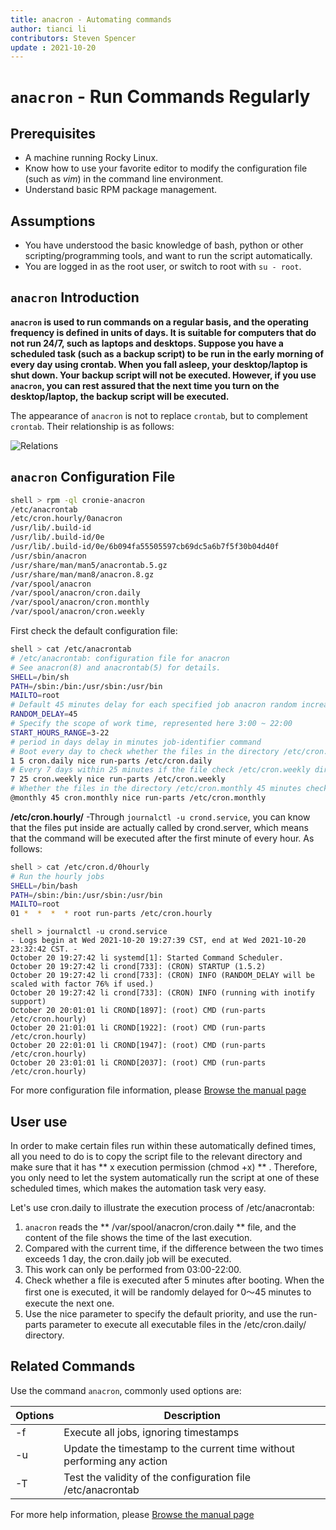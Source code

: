 ```yaml
---
title: anacron - Automating commands
author: tianci li
contributors: Steven Spencer
update : 2021-10-20
---
```


#  `anacron` - Run Commands Regularly

##  Prerequisites

* A machine running Rocky Linux.
* Know how to use your favorite editor to modify the configuration file (such as *vim*) in the command line environment.
* Understand basic RPM package management.

##  Assumptions

* You have understood the basic knowledge of bash, python or other scripting/programming tools, and want to run the script automatically.
* You are logged in as the root user, or switch to root with `su - root`.

##  `anacron` Introduction

**`anacron` is used to run commands on a regular basis, and the operating frequency is defined in units of days. It is suitable for computers that do not run 24/7, such as laptops and desktops. Suppose you have a scheduled task (such as a backup script) to be run in the early morning of every day using crontab. When you fall asleep, your desktop/laptop is shut down. Your backup script will not be executed. However, if you use `anacron`, you can rest assured that the next time you turn on the desktop/laptop, the backup script will be executed.**

The appearance of `anacron` is not to replace `crontab`, but to complement `crontab`. Their relationship is as follows:

![ Relations ](../images/anacron_01.png)

## `anacron` Configuration File

```bash
shell > rpm -ql cronie-anacron
/etc/anacrontab
/etc/cron.hourly/0anacron
/usr/lib/.build-id
/usr/lib/.build-id/0e
/usr/lib/.build-id/0e/6b094fa55505597cb69dc5a6b7f5f30b04d40f
/usr/sbin/anacron
/usr/share/man/man5/anacrontab.5.gz
/usr/share/man/man8/anacron.8.gz
/var/spool/anacron
/var/spool/anacron/cron.daily
/var/spool/anacron/cron.monthly
/var/spool/anacron/cron.weekly
```

First check the default configuration file:
```bash
shell > cat /etc/anacrontab
# /etc/anacrontab: configuration file for anacron
# See anacron(8) and anacrontab(5) for details.
SHELL=/bin/sh
PATH=/sbin:/bin:/usr/sbin:/usr/bin
MAILTO=root
# Default 45 minutes delay for each specified job anacron random increase 0-45 minutes.
RANDOM_DELAY=45
# Specify the scope of work time, represented here 3:00 ~ 22:00
START_HOURS_RANGE=3-22
# period in days delay in minutes job-identifier command
# Boot every day to check whether the files in the directory /etc/cron.daily be executed in 5 minutes, if not executed today, then to the next
1 5 cron.daily nice run-parts /etc/cron.daily
# Every 7 days within 25 minutes if the file check /etc/cron.weekly directory is executed after boot, if not executed within a week, it will be executed next
7 25 cron.weekly nice run-parts /etc/cron.weekly
# Whether the files in the directory /etc/cron.monthly 45 minutes checking is performed after every start for a month
@monthly 45 cron.monthly nice run-parts /etc/cron.monthly
```

**/etc/cron.hourly/** -Through `journalctl -u crond.service`, you can know that the files put inside are actually called by crond.server, which means that the command will be executed after the first minute of every hour. As follows:

```bash
shell > cat /etc/cron.d/0hourly
# Run the hourly jobs
SHELL=/bin/bash
PATH=/sbin:/bin:/usr/sbin:/usr/bin
MAILTO=root
01 *  *  *  * root run-parts /etc/cron.hourly
```
```
shell > journalctl -u crond.service
- Logs begin at Wed 2021-10-20 19:27:39 CST, end at Wed 2021-10-20 23:32:42 CST. -
October 20 19:27:42 li systemd[1]: Started Command Scheduler.
October 20 19:27:42 li crond[733]: (CRON) STARTUP (1.5.2)
October 20 19:27:42 li crond[733]: (CRON) INFO (RANDOM_DELAY will be scaled with factor 76% if used.)
October 20 19:27:42 li crond[733]: (CRON) INFO (running with inotify support)
October 20 20:01:01 li CROND[1897]: (root) CMD (run-parts /etc/cron.hourly)
October 20 21:01:01 li CROND[1922]: (root) CMD (run-parts /etc/cron.hourly)
October 20 22:01:01 li CROND[1947]: (root) CMD (run-parts /etc/cron.hourly)
October 20 23:01:01 li CROND[2037]: (root) CMD (run-parts /etc/cron.hourly)

```

For more configuration file information, please [Browse the manual page](https://man7.org/linux/man-pages/man5/anacrontab.5.html)

## User use

In order to make certain files run within these automatically defined times, all you need to do is to copy the script file to the relevant directory and make sure that it has ** x execution permission (chmod +x) ** . Therefore, you only need to let the system automatically run the script at one of these scheduled times, which makes the automation task very easy.

Let's use cron.daily to illustrate the execution process of /etc/anacrontab:

1. `anacron` reads the ** /var/spool/anacron/cron.daily ** file, and the content of the file shows the time of the last execution.
2. Compared with the current time, if the difference between the two times exceeds 1 day, the cron.daily job will be executed.
3. This work can only be performed from 03:00-22:00.
4. Check whether a file is executed after 5 minutes after booting. When the first one is executed, it will be randomly delayed for 0～45 minutes to execute the next one.
5. Use the nice parameter to specify the default priority, and use the run-parts parameter to execute all executable files in the /etc/cron.daily/ directory.

## Related Commands

Use the command `anacron`, commonly used options are:

| Options | Description |
| --- | --- |
| -f | Execute all jobs, ignoring timestamps |
| -u | Update the timestamp to the current time without performing any action |
| -T | Test the validity of the configuration file /etc/anacrontab |

For more help information, please [Browse the manual page](https://man7.org/linux/man-pages/man8/anacron.8.html)

